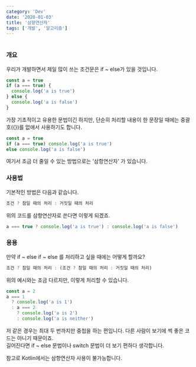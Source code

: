 ```yaml
---
category: 'Dev'
date: '2020-01-03'
title: '삼항연산자'
tags: ['개발', '알고리즘']
---
```


```toc

```

### 개요

우리가 개발하면서 제일 많이 쓰는 조건문은 if ~ else가 있을 것입니다.

```js
const a = true
if (a === true) {
  console.log('a is true')
} else {
  console.log('a is false')
}
```

가장 기초적이고 유용한 문법이긴 하지만, 단순히 처리할 내용이 한 문장일 때에는 중괄호({})를 없애서 사용하기도 합니다.

```js
const a = true
if (a === true) console.log('a is true')
else console.log('a is false')
```

여기서 조금 더 줄일 수 있는 방법으로는 '삼항연산자' 가 있습니다.

### 사용법

기본적인 방법은 다음과 같습니다.

```javascript
조건 ? 참일 때의 처리 : 거짓일 때의 처리
```

위의 코드를 삼항연산자로 쓴다면 이렇게 되겠죠.

```js
a === true ? console.log('a is true') : console.log('a is false')
```

### 응용

만약 if ~ else if ~ else 를 처리하고 싶을 때에는 어떻게 할까요?

```javascript
조건 ? 참일 때의 처리 : (조건 ? 참일 때의 처리 : 거짓일 때의 처리)
```

위의 예시와는 조금 다르지만, 이렇게 처리할 수 있습니다.

```js
const a = 2
a === 1
  ? console.log('a is 1')
  : a === 2
    ? console.log('a is 2')
    : console.log('a is neither')
```

저 같은 경우는 최대 두 번까지만 중첩을 하는 편입니다. 다른 사람이 보기에 썩 좋은 코드는 아니기 때문이죠.  
길어진다면 if ~ else 문법이나 switch 문법이 더 보기 편하다 생각합니다.

참고로 Kotlin에서는 삼항연산자 사용이 불가능합니다.
